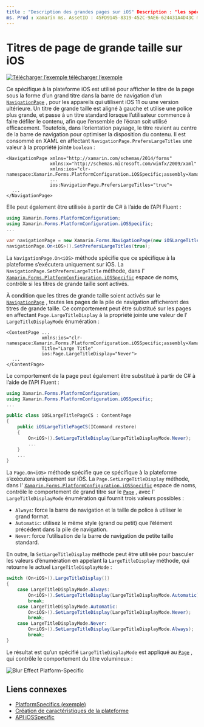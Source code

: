 ```yaml
---
title : "Description des grandes pages sur iOS" Description : "les spécificités des plateformes vous permettent d’utiliser des fonctionnalités uniquement disponibles sur une plateforme spécifique, sans implémenter de convertisseurs ou d’effets personnalisés. Cet article explique comment utiliser l’objet spécifique à la plateforme iOS, qui affiche le titre de la page sous la forme d’un titre de grande taille dans la barre de navigation d’un NavigationPage.»
ms. Prod : xamarin ms. AssetID : 45FD9145-8319-452C-9AE6-624431A4D43C ms. Technology : xamarin-Forms Author : davidbritch ms. Author : dabritch ms. Date : 10/24/2018 No-Loc : [ Xamarin.Forms , Xamarin.Essentials ]
---
```


# <a name="large-page-titles-on-ios"></a>Titres de page de grande taille sur iOS

[![Télécharger ](~/media/shared/download.png) l’exemple télécharger l’exemple](https://docs.microsoft.com/samples/xamarin/xamarin-forms-samples/userinterface-platformspecifics)

Ce spécifique à la plateforme iOS est utilisé pour afficher le titre de la page sous la forme d’un grand titre dans la barre de navigation d’un [`NavigationPage`](xref:Xamarin.Forms.NavigationPage) , pour les appareils qui utilisent iOS 11 ou une version ultérieure. Un titre de grande taille est aligné à gauche et utilise une police plus grande, et passe à un titre standard lorsque l’utilisateur commence à faire défiler le contenu, afin que l’ensemble de l’écran soit utilisé efficacement. Toutefois, dans l’orientation paysage, le titre revient au centre de la barre de navigation pour optimiser la disposition du contenu. Il est consommé en XAML en affectant `NavigationPage.PrefersLargeTitles` une valeur à la propriété jointe `boolean` :

```xaml
<NavigationPage xmlns="http://xamarin.com/schemas/2014/forms"
                xmlns:x="http://schemas.microsoft.com/winfx/2009/xaml"
                xmlns:ios="clr-namespace:Xamarin.Forms.PlatformConfiguration.iOSSpecific;assembly=Xamarin.Forms.Core"
                ...
                ios:NavigationPage.PrefersLargeTitles="true">
  ...
</NavigationPage>
```

Elle peut également être utilisée à partir de C# à l’aide de l’API Fluent :

```csharp
using Xamarin.Forms.PlatformConfiguration;
using Xamarin.Forms.PlatformConfiguration.iOSSpecific;
...

var navigationPage = new Xamarin.Forms.NavigationPage(new iOSLargeTitlePageCS());
navigationPage.On<iOS>().SetPrefersLargeTitles(true);
```

La `NavigationPage.On<iOS>` méthode spécifie que ce spécifique à la plateforme s’exécutera uniquement sur iOS. La `NavigationPage.SetPrefersLargeTitle` méthode, dans l' [`Xamarin.Forms.PlatformConfiguration.iOSSpecific`](xref:Xamarin.Forms.PlatformConfiguration.iOSSpecific) espace de noms, contrôle si les titres de grande taille sont activés.

À condition que les titres de grande taille soient activés sur le [`NavigationPage`](xref:Xamarin.Forms.NavigationPage) , toutes les pages de la pile de navigation afficheront des titres de grande taille. Ce comportement peut être substitué sur les pages en affectant `Page.LargeTitleDisplay` à la propriété jointe une valeur de l' `LargeTitleDisplayMode` énumération :

```xaml
<ContentPage ...
             xmlns:ios="clr-namespace:Xamarin.Forms.PlatformConfiguration.iOSSpecific;assembly=Xamarin.Forms.Core"
             Title="Large Title"
             ios:Page.LargeTitleDisplay="Never">
  ...
</ContentPage>
```

Le comportement de la page peut également être substitué à partir de C# à l’aide de l’API Fluent :

```csharp
using Xamarin.Forms.PlatformConfiguration;
using Xamarin.Forms.PlatformConfiguration.iOSSpecific;
...

public class iOSLargeTitlePageCS : ContentPage
{
    public iOSLargeTitlePageCS(ICommand restore)
    {
        On<iOS>().SetLargeTitleDisplay(LargeTitleDisplayMode.Never);
        ...
    }
    ...
}
```

La `Page.On<iOS>` méthode spécifie que ce spécifique à la plateforme s’exécutera uniquement sur iOS. La `Page.SetLargeTitleDisplay` méthode, dans l' [`Xamarin.Forms.PlatformConfiguration.iOSSpecific`](xref:Xamarin.Forms.PlatformConfiguration.iOSSpecific) espace de noms, contrôle le comportement de grand titre sur le [`Page`](xref:Xamarin.Forms.Page) , avec l' `LargeTitleDisplayMode` énumération qui fournit trois valeurs possibles :

- `Always`: force la barre de navigation et la taille de police à utiliser le grand format.
- `Automatic`: utilisez le même style (grand ou petit) que l’élément précédent dans la pile de navigation.
- `Never`: force l’utilisation de la barre de navigation de petite taille standard.

En outre, la `SetLargeTitleDisplay` méthode peut être utilisée pour basculer les valeurs d’énumération en appelant la `LargeTitleDisplay` méthode, qui retourne le actuel `LargeTitleDisplayMode` :

```csharp
switch (On<iOS>().LargeTitleDisplay())
{
    case LargeTitleDisplayMode.Always:
        On<iOS>().SetLargeTitleDisplay(LargeTitleDisplayMode.Automatic);
        break;
    case LargeTitleDisplayMode.Automatic:
        On<iOS>().SetLargeTitleDisplay(LargeTitleDisplayMode.Never);
        break;
    case LargeTitleDisplayMode.Never:
        On<iOS>().SetLargeTitleDisplay(LargeTitleDisplayMode.Always);
        break;
}
```

Le résultat est qu’un spécifié `LargeTitleDisplayMode` est appliqué au [`Page`](xref:Xamarin.Forms.Page) , qui contrôle le comportement du titre volumineux :

![](page-large-title-images/large-title.png "Blur Effect Platform-Specific")

## <a name="related-links"></a>Liens connexes

- [PlatformSpecifics (exemple)](https://docs.microsoft.com/samples/xamarin/xamarin-forms-samples/userinterface-platformspecifics)
- [Création de caractéristiques de la plateforme](~/xamarin-forms/platform/platform-specifics/index.md#creating-platform-specifics)
- [API iOSSpecific](xref:Xamarin.Forms.PlatformConfiguration.iOSSpecific)
